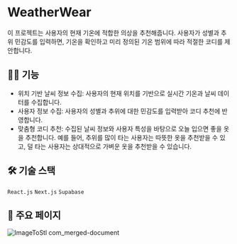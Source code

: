 # WeatherWear

이 프로젝트는 사용자의 현재 기온에 적합한 의상을 추천해줍니다. 사용자가 성별과 추위 민감도를 입력하면, 기온을 확인하고 미리 정의된 기온 범위에 따라 적절한 코디를 제안합니다.

## 🧑‍💻 기능
- 위치 기반 날씨 정보 수집: 사용자의 현재 위치를 기반으로 실시간 기온과 날씨 데이터를 수집합니다.
- 사용자 정보 수집: 사용자의 성별과 추위에 대한 민감도를 입력받아 코디 추천에 반영합니다.
- 맞춤형 코디 추천: 수집된 날씨 정보와 사용자 특성을 바탕으로 오늘 입으면 좋을 옷을 추천합니다. 예를 들어, 추위를 많이 타는 사용자는 따뜻한 옷을 추천받을 수 있고, 덜 타는 사용자는 상대적으로 가벼운 옷을 추천받을 수 있습니다.

## 🛠️ 기술 스택
`React.js` `Next.js` `Supabase`

## 👀 주요 페이지
![ImageToStl com_merged-document](https://github.com/user-attachments/assets/50c7c976-1bb0-413d-a7a6-e0a7c6c6a486)

